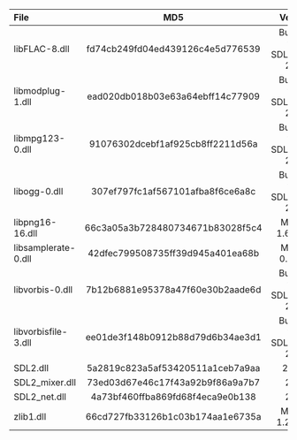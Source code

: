 | File                |               MD5                |            Version            |
|:--------------------|:--------------------------------:|:-----------------------------:|
| libFLAC-8.dll       | fd74cb249fd04ed439126c4e5d776539 | Bundled with SDL2_mixer 2.0.4 |
| libmodplug-1.dll    | ead020db018b03e63a64ebff14c77909 | Bundled with SDL2_mixer 2.6.1 |
| libmpg123-0.dll     | 91076302dcebf1af925cb8ff2211d56a | Bundled with SDL2_mixer 2.0.4 |
| libogg-0.dll        | 307ef797fc1af567101afba8f6ce6a8c | Bundled with SDL2_mixer 2.6.1 |
| libpng16-16.dll     | 66c3a05a3b728480734671b83028f5c4 |        MSYS2 1.6.37-6         |
| libsamplerate-0.dll | 42dfec799508735ff39d945a401ea68b |         MSYS2 0.1.9-1         |
| libvorbis-0.dll     | 7b12b6881e95378a47f60e30b2aade6d | Bundled with SDL2_mixer 2.0.4 |
| libvorbisfile-3.dll | ee01de3f148b0912b88d79d6b34ae3d1 | Bundled with SDL2_mixer 2.0.4 |
| SDL2.dll            | 5a2819c823a5af53420511a1ceb7a9aa |            2.0.22             |
| SDL2_mixer.dll      | 73ed03d67e46c17f43a92b9f86a9a7b7 |             2.6.1             |
| SDL2_net.dll        | 4a73bf460ffba869fd68f4eca9e0b138 |             2.0.1             |
| zlib1.dll           | 66cd727fb33126b1c03b174aa1e6735a |        MSYS2 1.2.12-1         |
